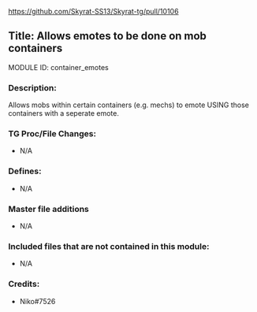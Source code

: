 https://github.com/Skyrat-SS13/Skyrat-tg/pull/10106

## Title: Allows emotes to be done on mob containers

MODULE ID: container_emotes

### Description:

Allows mobs within certain containers (e.g. mechs) to emote USING those containers with a seperate emote.

### TG Proc/File Changes:

- N/A

### Defines:

- N/A

### Master file additions

- N/A

### Included files that are not contained in this module:

- N/A

### Credits:

- Niko#7526
